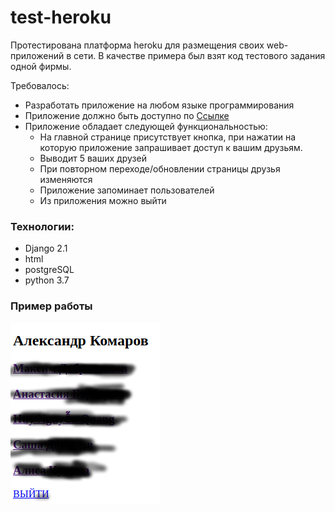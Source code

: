 # test-heroku

Протестирована платформа heroku для размещения своих web-приложений в сети.
В качестве примера был взят код тестового задания одной фирмы.

Требовалось:
* Разработать приложение на любом языке программирования
* Приложение должно быть доступно по [Ссылке](http://floating-journey-25372.herokuapp.com)
* Приложение обладает следующей функциональностью:
  * На главной странице присутствует кнопка, при нажатии на которую приложение запрашивает доступ к вашим друзьям.
  * Выводит 5 ваших друзей
  * При повторном переходе/обновлении страницы друзья изменяются
  * Приложение запоминает пользователей
  * Из приложения можно выйти
### Технологии:
* Django 2.1
* html
* postgreSQL
* python 3.7
### Пример работы
<img src="https://github.com/godor1333/test-heroku/blob/master/src_expl/exmpl.png">

